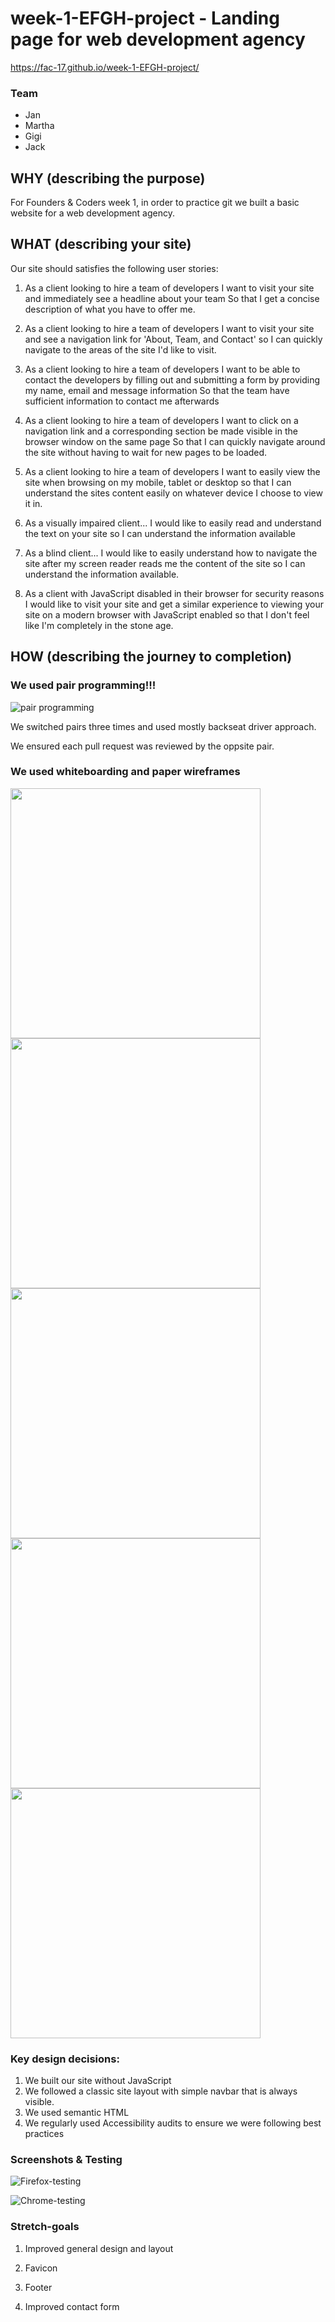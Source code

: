 # week-1-EFGH-project - Landing page for web development agency

https://fac-17.github.io/week-1-EFGH-project/

### Team

* Jan
* Martha
* Gigi
* Jack


## WHY (describing the purpose)
For Founders & Coders week 1, in order to practice git we built a basic website for a web development agency. 

## WHAT (describing your site)
Our site should satisfies the following user stories: 

1. As a client looking to hire a team of developers I want to visit your site and immediately see a headline about your team So that I get a concise description of what you have to offer me.

2. As a client looking to hire a team of developers I want to visit your site and see a navigation link for 'About, Team, and Contact' so I can quickly navigate to the areas of the site I'd like to visit.

3. As a client looking to hire a team of developers I want to be able to contact the developers by filling out and submitting a form by providing my name, email and message information So that the team have sufficient information to contact me afterwards

4. As a client looking to hire a team of developers I want to click on a navigation link and a corresponding section be made visible in the browser window on the same page So that I can quickly navigate around the site without having to wait for new pages to be loaded.

5. As a client looking to hire a team of developers I want to easily view the site when browsing on my mobile, tablet or desktop so that I can understand the sites content easily on whatever device I choose to view it in.

6. As a visually impaired client... I would like to easily read and understand the text on your site so I can understand the information available

7. As a blind client... I would like to easily understand how to navigate the site after my screen reader reads me the content of the site so I can understand the information available.

8. As a client with JavaScript disabled in their browser for security reasons I would like to visit your site and get a similar experience to viewing your site on a modern browser with JavaScript enabled so that I don't feel like I'm completely in the stone age.


## HOW (describing the journey to completion)

### We used pair programming!!!

![pair programming](https://media.giphy.com/media/3o6Mbb5RB1dpkNIZFK/giphy.gif)

We switched pairs three times and used mostly backseat driver approach. 

We ensured each pull request was reviewed by the oppsite pair. 

### We used whiteboarding and paper wireframes

<img src="https://i.imgur.com/RhtK9LM.jpg" width=400px>

<img src="https://i.imgur.com/5D9I9ps.jpg" width=400px>

<img src="https://i.imgur.com/qDUH3NL.jpg" width=400px>

<img src="https://i.imgur.com/By2lU4D.jpg" width=400px>

<img src="https://i.imgur.com/yNI6puW.jpg" width=400px>

### Key design decisions: 
1. We built our site without JavaScript
2. We followed a classic site layout with simple navbar that is always visible. 
3. We used semantic HTML
4. We regularly used Accessibility audits to ensure we were following best practices

### Screenshots & Testing
![Firefox-testing](https://i.imgur.com/0SDEpk6.jpg)

![Chrome-testing](https://i.imgur.com/VmusqLd.jpg)

### Stretch-goals
1. Improved general design and layout

2. Favicon

3. Footer

4. Improved contact form

